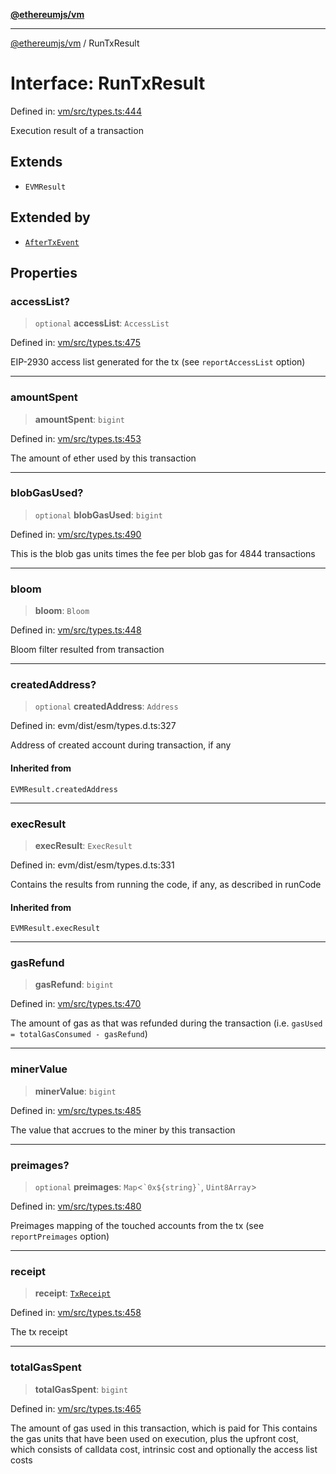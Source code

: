 [**@ethereumjs/vm**](../README.md)

***

[@ethereumjs/vm](../README.md) / RunTxResult

# Interface: RunTxResult

Defined in: [vm/src/types.ts:444](https://github.com/Dargon789/ethereumjs-monorepo/blob/master/packages/vm/src/types.ts#L444)

Execution result of a transaction

## Extends

- `EVMResult`

## Extended by

- [`AfterTxEvent`](AfterTxEvent.md)

## Properties

### accessList?

> `optional` **accessList**: `AccessList`

Defined in: [vm/src/types.ts:475](https://github.com/Dargon789/ethereumjs-monorepo/blob/master/packages/vm/src/types.ts#L475)

EIP-2930 access list generated for the tx (see `reportAccessList` option)

***

### amountSpent

> **amountSpent**: `bigint`

Defined in: [vm/src/types.ts:453](https://github.com/Dargon789/ethereumjs-monorepo/blob/master/packages/vm/src/types.ts#L453)

The amount of ether used by this transaction

***

### blobGasUsed?

> `optional` **blobGasUsed**: `bigint`

Defined in: [vm/src/types.ts:490](https://github.com/Dargon789/ethereumjs-monorepo/blob/master/packages/vm/src/types.ts#L490)

This is the blob gas units times the fee per blob gas for 4844 transactions

***

### bloom

> **bloom**: `Bloom`

Defined in: [vm/src/types.ts:448](https://github.com/Dargon789/ethereumjs-monorepo/blob/master/packages/vm/src/types.ts#L448)

Bloom filter resulted from transaction

***

### createdAddress?

> `optional` **createdAddress**: `Address`

Defined in: evm/dist/esm/types.d.ts:327

Address of created account during transaction, if any

#### Inherited from

`EVMResult.createdAddress`

***

### execResult

> **execResult**: `ExecResult`

Defined in: evm/dist/esm/types.d.ts:331

Contains the results from running the code, if any, as described in runCode

#### Inherited from

`EVMResult.execResult`

***

### gasRefund

> **gasRefund**: `bigint`

Defined in: [vm/src/types.ts:470](https://github.com/Dargon789/ethereumjs-monorepo/blob/master/packages/vm/src/types.ts#L470)

The amount of gas as that was refunded during the transaction (i.e. `gasUsed = totalGasConsumed - gasRefund`)

***

### minerValue

> **minerValue**: `bigint`

Defined in: [vm/src/types.ts:485](https://github.com/Dargon789/ethereumjs-monorepo/blob/master/packages/vm/src/types.ts#L485)

The value that accrues to the miner by this transaction

***

### preimages?

> `optional` **preimages**: `Map`\<`` `0x${string}` ``, `Uint8Array`\>

Defined in: [vm/src/types.ts:480](https://github.com/Dargon789/ethereumjs-monorepo/blob/master/packages/vm/src/types.ts#L480)

Preimages mapping of the touched accounts from the tx (see `reportPreimages` option)

***

### receipt

> **receipt**: [`TxReceipt`](../type-aliases/TxReceipt.md)

Defined in: [vm/src/types.ts:458](https://github.com/Dargon789/ethereumjs-monorepo/blob/master/packages/vm/src/types.ts#L458)

The tx receipt

***

### totalGasSpent

> **totalGasSpent**: `bigint`

Defined in: [vm/src/types.ts:465](https://github.com/Dargon789/ethereumjs-monorepo/blob/master/packages/vm/src/types.ts#L465)

The amount of gas used in this transaction, which is paid for
This contains the gas units that have been used on execution, plus the upfront cost,
which consists of calldata cost, intrinsic cost and optionally the access list costs
